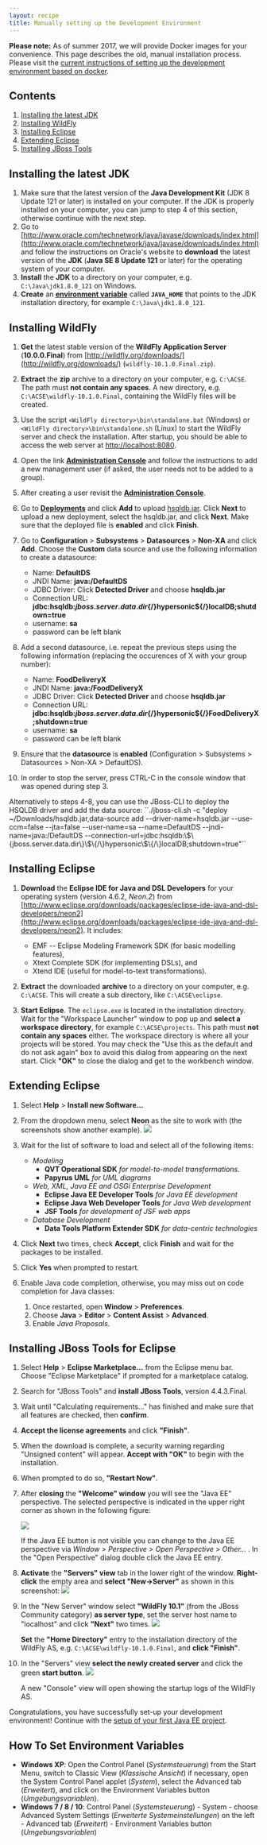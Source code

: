 ```yaml
---
layout: recipe
title: Manually setting up the Development Environment
---
```


**Please note:** As of summer 2017, we will provide Docker images for your convenience. This page describes the old, manual installation process. Please visit the [current instructions of setting up the development environment based on docker](010_setting_up_environment_with_docker.html).

## Contents

1. [Installing the latest JDK](#jdk)
1. [Installing WildFly](#wildfly)
1. [Installing Eclipse](#eclipse)
1. [Extending Eclipse](#plugins)
1. [Installing JBoss Tools](#jbosstools)

## <a id="jdk" name="jdk" />Installing the latest JDK

1. Make sure that the latest version of the **Java Development Kit** (JDK 8 Update 121 or later) is installed on your computer. If the JDK is properly installed on your computer, you can jump to step 4 of this section, otherwise continue with the next step.
1. Go to [http://www.oracle.com/technetwork/java/javase/downloads/index.html](http://www.oracle.com/technetwork/java/javase/downloads/index.html) and follow the instructions on Oracle's website to **download** the latest version of the **JDK** (**Java SE 8 Update 121** or later) for the operating system of your computer.
1. **Install** the **JDK** to a directory on your computer, e.g. ``C:\Java\jdk1.8.0_121`` on Windows.
1. **Create** an **[environment variable](#envvar)** called **``JAVA_HOME``** that points to the JDK installation directory, for example ``C:\Java\jdk1.8.0_121``.

## <a id="wildfly" name="wildfly" />Installing WildFly

1. **Get** the latest stable version of the **WildFly Application Server** (**10.0.0.Final**) from [http://wildfly.org/downloads/](http://wildfly.org/downloads/) (``wildfly-10.1.0.Final.zip``).
1. **Extract** the **zip** archive to a directory on your computer, e.g. ``C:\ACSE``. The path must **not contain any spaces**. A new directory, e.g. ``C:\ACSE\wildfly-10.1.0.Final``, containing the WildFly files will be created.
1. Use the script ``<WildFly directory>\bin\standalone.bat`` (Windows) or ``<WildFly directory>\bin\standalone.sh`` (Linux) to start the WildFly server and check the installation. After startup, you should be able to access the web server at [http://localhost:8080](http://localhost:8080).
1. Open the link [**Administration Console**](http://localhost:8080/console) and follow the instructions to add a new management user (if asked, the user needs not to be added to a group).
1. After creating a user revisit the [**Administration Console**](http://localhost:8080/console).
1. Go to [**Deployments**](http://localhost:9990/console/App.html#standalone-deployments) and click **Add** to upload [hsqldb.jar](hsqldb.jar). Click **Next** to upload a new deployment, select the hsqldb.jar, and click **Next**. Make sure that the deployed file is **enabled** and click **Finish**.
1. Go to **Configuration** > **Subsystems** > **Datasources** > **Non-XA** and click **Add**. Choose the **Custom** data source and use the following information to create a datasource:

   * Name: **DefaultDS**
   * JNDI Name: **java:/DefaultDS**
   * JDBC Driver: Click **Detected Driver** and choose **hsqldb.jar**
   * Connection URL: **jdbc:hsqldb:${jboss.server.data.dir}${/}hypersonic${/}localDB;shutdown=true**
   * username: **sa**
   * password can be left blank

1. Add a second datasource, i.e. repeat the previous steps using the following information (replacing the occurences of X with your group number):

    * Name: **FoodDeliveryX**
    * JNDI Name: **java:/FoodDeliveryX**
    * JDBC Driver: Click **Detected Driver** and choose **hsqldb.jar**
    * Connection URL: **jdbc:hsqldb:${jboss.server.data.dir}${/}hypersonic${/}FoodDeliveryX;shutdown=true**
    * username: **sa**
    * password can be left blank

1. Ensure that the **datasource** is **enabled** (Configuration > Subsystems > Datasources > Non-XA > DefaultDS).
1. In order to stop the server, press CTRL-C in the console window that was opened during step 3.

<div class="footnote" markdown="1">
Alternatively to steps 4-8, you can use the JBoss-CLI to deploy the HSQLDB driver and add the data source: ``./jboss-cli.sh -c "deploy ~/Downloads/hsqldb.jar,data-source add --driver-name=hsqldb.jar --use-ccm=false --jta=false --user-name=sa --name=DefaultDS --jndi-name=java:/DefaultDS --connection-url=jdbc:hsqldb:\$\{jboss.server.data.dir\}\$\{/\}hypersonic\$\{/\}localDB;shutdown=true"``
</div>

## <a id="eclipse" name="eclipse" />Installing Eclipse

1. **Download** the **Eclipse IDE for Java and DSL Developers** for your operating system (version 4.6.2, *Neon.2*) from [http://www.eclipse.org/downloads/packages/eclipse-ide-java-and-dsl-developers/neon2](http://www.eclipse.org/downloads/packages/eclipse-ide-java-and-dsl-developers/neon2). It includes:

   * EMF -- Eclipse Modeling Framework SDK (for basic modelling features),
   * Xtext Complete SDK (for implementing DSLs), and
   * Xtend IDE (useful for model-to-text transformations).


1. **Extract** the downloaded **archive** to a directory on your computer, e.g. ``C:\ACSE``. This will create a sub directory, like ``C:\ACSE\eclipse``.
1. **Start Eclipse**. The ``eclipse.exe`` is located in the installation directory. Wait for the "Workspace Launcher" window to pop up and **select a workspace directory**, for example ``C:\ACSE\projects``. This path must **not contain any spaces** either. The workspace directory is where all your projects will be stored. You may check the "Use this as the default and do not ask again" box to avoid this dialog from appearing on the next start. Click **"OK"** to close the dialog and get to the workbench window.

## <a id="plugins" name="plugins" />Extending Eclipse
1. Select **Help** > **Install new Software...**
1. From the dropdown menu, select **Neon** as the site to work with (the screenshots show another example).
![](images/install_software.png)
1. Wait for the list of software to load and select all of the following items:

   * _Modeling_
      * **QVT Operational SDK**
        _for model-to-model transformations._
      * **Papyrus UML**
        _for UML diagrams_
   * _Web, XML, Java EE and OSGi Enterprise Development_
      * **Eclipse Java EE Developer Tools**
        _for Java EE development_
      * **Eclipse Java Web Developer Tools**
        _for Java Web development_
      * **JSF Tools**
        _for development of JSF web apps_
   * _Database Development_
      * **Data Tools Platform Extender SDK**
        _for data-centric technologies_

1. Click **Next** two times, check **Accept**, click **Finish** and wait for the packages to be installed.
1. Click **Yes** when prompted to restart.
1. Enable Java code completion, otherwise, you may miss out on code completion for Java classes:
   1. Once restarted, open **Window** > **Preferences**.
   1. Choose **Java** > **Editor** > **Content Assist** > **Advanced**.
   1. Enable *Java Proposals*.

## <a id="jbosstools" name="jbosstools" />Installing JBoss Tools for Eclipse

1. Select **Help** > **Eclipse Marketplace...** from the Eclipse menu bar. Choose "Eclipse Marketplace" if prompted for a marketplace catalog.
1. Search for "JBoss Tools" and **install JBoss Tools**, version 4.4.3.Final.
1. Wait until "Calculating requirements..." has finished and make sure that all features are checked, then **confirm**.
1. **Accept the license agreements** and click **"Finish"**.
1. When the download is complete, a security warning regarding "Unsigned content" will appear. **Accept with "OK"** to begin with the installation.
1. When prompted to do so, **"Restart Now"**.
1. After **closing** the **"Welcome" window** you will see the "Java EE" perspective. The selected perspective is indicated in the upper right corner as shown in the following figure:

    ![](images/eclipse_jee_perspective.png)

   If the Java EE button is not visible you can change to the Java EE perspective via *Window* > *Perspective* > *Open Perspective* > *Other...* . In the "Open Perspective" dialog double click the Java EE entry.
1. **Activate** the **"Servers" view** tab in the lower right of the window. **Right-click** the empty area and **select "New-&gt;Server"** as shown in this screenshot:
    ![](images/eclipse_server_view.png)
1. In the "New Server" window select **"WildFly 10.1"** (from the JBoss Community category) **as server type**, set the server host name to "localhost" and click **"Next"** two times.
    ![](images/eclipse_new_server.png)

   **Set** the **"Home Directory"** entry to the installation directory of the WildFly AS, e.g. ``C:\ACSE\wildfly-10.1.0.Final``, and **click "Finish"**.
1. In the "Servers" view **select the newly created server** and click the green **start button**.
    ![](images/eclipse_server_start.png)

   A new "Console" view will open showing the startup logs of the WildFly AS.

Congratulations, you have successfully set-up your development environment!
Continue with the [setup of your first Java EE project](020_tutorial_jboss_project.html).

## <a id="envvar" name="envvar" />How To Set Environment Variables

* **Windows XP**: Open the Control Panel (*Systemsteuerung*) from the Start Menu, switch to Classic View (*Klassische Ansicht*) if necessary, open the System Control Panel applet (*System*), select the Advanced tab (*Erweitert*), and click on the Environment Variables button (*Umgebungsvariablen*).
* **Windows 7 / 8 / 10**: Control Panel (*Systemsteuerung*) - System - choose Advanced System Settings (*Erweiterte Systemeinstellungen*) on the left - Advanced tab (*Erweitert*) - Environment Variables button (*Umgebungsvariablen*)
